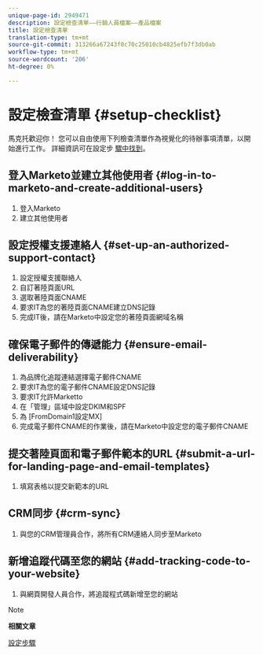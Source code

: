 ```yaml
---
unique-page-id: 2949471
description: 設定檢查清單——行銷人員檔案——產品檔案
title: 設定檢查清單
translation-type: tm+mt
source-git-commit: 313266a67243f0c70c25010cb4825efb7f3db0ab
workflow-type: tm+mt
source-wordcount: '206'
ht-degree: 0%

---
```



# 設定檢查清單 {#setup-checklist}

馬克托歡迎你！ 您可以自由使用下列檢查清單作為視覺化的待辦事項清單，以開始進行工作。 詳細資訊可在設定步 [驟中找到](../../getting-started/setup-steps.md)。

## 登入Marketo並建立其他使用者 {#log-in-to-marketo-and-create-additional-users}

1. 登入Marketo
1. 建立其他使用者

## 設定授權支援連絡人 {#set-up-an-authorized-support-contact}

1. 設定授權支援聯絡人
1. 自訂著陸頁面URL
1. 選取著陸頁面CNAME
1. 要求IT為您的著陸頁面CNAME建立DNS記錄
1. 完成IT後，請在Marketo中設定您的著陸頁面網域名稱

## 確保電子郵件的傳遞能力 {#ensure-email-deliverability}

1. 為品牌化追蹤連結選擇電子郵件CNAME
1. 要求IT為您的電子郵件CNAME設定DNS記錄
1. 要求IT允許Marketto
1. 在「管理」區域中設定DKIM和SPF
1. 為 [FromDomain1設定MX]
1. 完成電子郵件CNAME的作業後，請在Marketo中設定您的電子郵件CNAME

## 提交著陸頁面和電子郵件範本的URL {#submit-a-url-for-landing-page-and-email-templates}

1. 填寫表格以提交新範本的URL

## CRM同步 {#crm-sync}

1. 與您的CRM管理員合作，將所有CRM連絡人同步至Marketo

## 新增追蹤代碼至您的網站 {#add-tracking-code-to-your-website}

1. 與網頁開發人員合作，將追蹤程式碼新增至您的網站

>[!NOTE]
>
>**相關文章**
>
>[設定步驟](../../getting-started/setup-steps.md)

